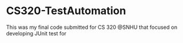 # CS320-TestAutomation
 This was my final code submitted for CS 320 @SNHU that focused on developing JUnit test for
